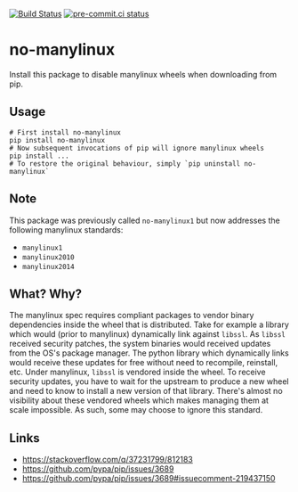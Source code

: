 [![Build Status](https://dev.azure.com/asottile/asottile/_apis/build/status/asottile.no-manylinux?branchName=master)](https://dev.azure.com/asottile/asottile/_build/latest?definitionId=48&branchName=master)
[![pre-commit.ci status](https://results.pre-commit.ci/badge/github/asottile/no-manylinux/master.svg)](https://results.pre-commit.ci/latest/github/asottile/no-manylinux/master)

no-manylinux
============

Install this package to disable manylinux wheels when downloading from pip.

## Usage

```
# First install no-manylinux
pip install no-manylinux
# Now subsequent invocations of pip will ignore manylinux wheels
pip install ...
# To restore the original behaviour, simply `pip uninstall no-manylinux`
```

## Note

This package was previously called `no-manylinux1` but now addresses the
following manylinux standards:

- `manylinux1`
- `manylinux2010`
- `manylinux2014`

## What? Why?

The manylinux spec requires compliant packages to vendor binary dependencies
inside the wheel that is distributed.  Take for example a library which would
(prior to manylinux) dynamically link against `libssl`.  As `libssl` received
security patches, the system binaries would received updates from the OS's
package manager.  The python library which dynamically links would receive
these updates for free without need to recompile, reinstall, etc.  Under
manylinux, `libssl` is vendored inside the wheel.  To receive security
updates, you have to wait for the upstream to produce a new wheel and need to
know to install a new version of that library.  There's almost no visibility
about these vendored wheels which makes managing them at scale impossible.  As
such, some may choose to ignore this standard.

## Links

- https://stackoverflow.com/q/37231799/812183
- https://github.com/pypa/pip/issues/3689
- https://github.com/pypa/pip/issues/3689#issuecomment-219437150
